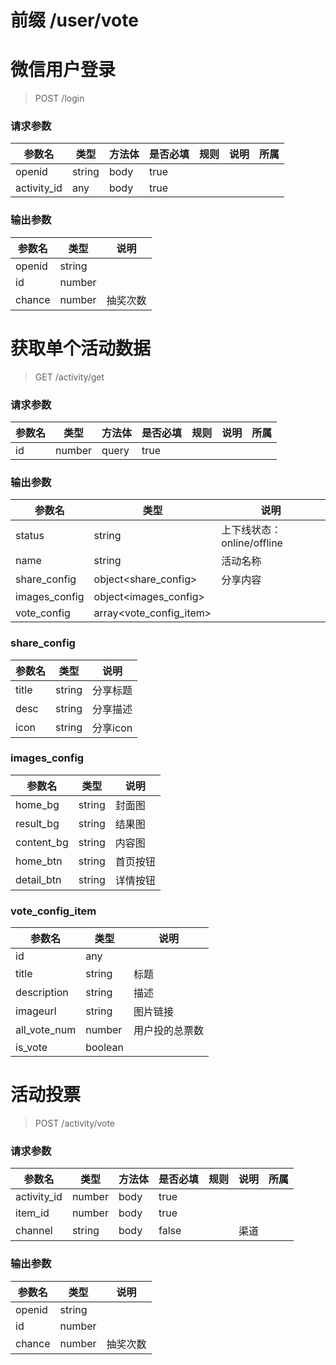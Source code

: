 # 前缀 /user/vote

# 微信用户登录

> POST /login

### 请求参数

参数名 | 类型 | 方法体 | 是否必填 | 规则 | 说明 | 所属
--- | --- | --- | --- | --- | --- | ---
openid | string | body | true |  |  | 
activity_id | any | body | true |  |  | 

### 输出参数

参数名 | 类型 | 说明
--- | --- | ---
openid | string | 
id | number | 
chance | number | 抽奖次数

# 获取单个活动数据

> GET /activity/get

### 请求参数

参数名 | 类型 | 方法体 | 是否必填 | 规则 | 说明 | 所属
--- | --- | --- | --- | --- | --- | ---
id | number | query | true |  |  | 

### 输出参数

参数名 | 类型 | 说明
--- | --- | ---
status | string | 上下线状态：online/offline
name | string | 活动名称
share_config | object\<share_config\> | 分享内容
images_config | object\<images_config\> | 
vote_config | array\<vote_config_item\> | 

### share_config

参数名 | 类型 | 说明
--- | --- | ---
title | string | 分享标题
desc | string | 分享描述
icon | string | 分享icon

### images_config

参数名 | 类型 | 说明
--- | --- | ---
home_bg | string | 封面图
result_bg | string | 结果图
content_bg | string | 内容图
home_btn | string | 首页按钮
detail_btn | string | 详情按钮

### vote_config_item

参数名 | 类型 | 说明
--- | --- | ---
id | any | 
title | string | 标题
description | string | 描述
imageurl | string | 图片链接
all_vote_num | number | 用户投的总票数
is_vote | boolean | 

# 活动投票

> POST /activity/vote

### 请求参数

参数名 | 类型 | 方法体 | 是否必填 | 规则 | 说明 | 所属
--- | --- | --- | --- | --- | --- | ---
activity_id | number | body | true |  |  | 
item_id | number | body | true |  |  | 
channel | string | body | false |  | 渠道 | 

### 输出参数

参数名 | 类型 | 说明
--- | --- | ---
openid | string | 
id | number | 
chance | number | 抽奖次数
